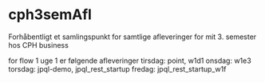 # cph3semAfl
Forhåbentligt et samlingspunkt for samtlige afleveringer for mit 3. semester hos CPH business

for flow 1 uge 1 er følgende afleveringer
tirsdag: point, w1d1
onsdag: w1e3
torsdag: jpql-demo, jpql_rest_startup
fredag: jpql_rest_startup_w1f
